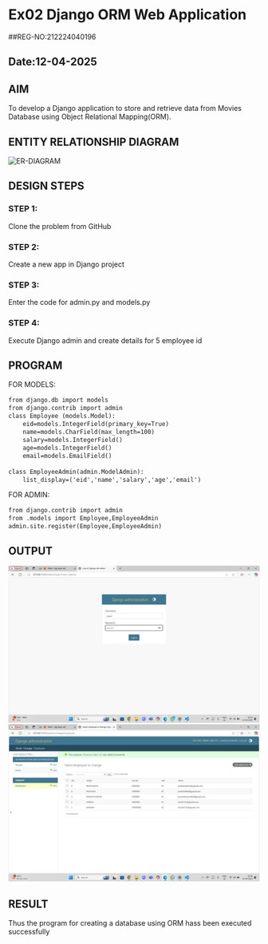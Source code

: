 # Ex02 Django ORM Web Application
##REG-NO:212224040196
## Date:12-04-2025 

## AIM
To develop a Django application to store and retrieve data from Movies Database using Object Relational Mapping(ORM).

## ENTITY RELATIONSHIP DIAGRAM
![ER-DIAGRAM](https://github.com/user-attachments/assets/4852bd8f-100d-4e7c-83be-52f91998b6af)





## DESIGN STEPS

### STEP 1:
Clone the problem from GitHub

### STEP 2:
Create a new app in Django project

### STEP 3:
Enter the code for admin.py and models.py

### STEP 4:
Execute Django admin and create details for 5 employee id

## PROGRAM
FOR MODELS:
```
from django.db import models
from django.contrib import admin
class Employee (models.Model):
    eid=models.IntegerField(primary_key=True)
    name=models.CharField(max_length=100)
    salary=models.IntegerField()
    age=models.IntegerField()
    email=models.EmailField()
 
class EmployeeAdmin(admin.ModelAdmin):
    list_display=('eid','name','salary','age','email')

```
FOR ADMIN:
```
from django.contrib import admin
from .models import Employee,EmployeeAdmin
admin.site.register(Employee,EmployeeAdmin)

```




## OUTPUT

![alt text](<Screenshot 2025-04-12 201342.png>)
![alt text](<Screenshot 2025-04-12 201809.png>)



## RESULT
Thus the program for creating a database using ORM hass been executed successfully
